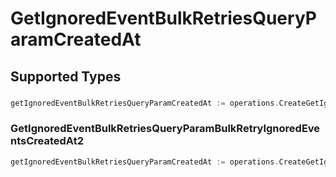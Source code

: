 # GetIgnoredEventBulkRetriesQueryParamCreatedAt


## Supported Types

### 

```go
getIgnoredEventBulkRetriesQueryParamCreatedAt := operations.CreateGetIgnoredEventBulkRetriesQueryParamCreatedAtDateTime(time.Time{/* values here */})
```

### GetIgnoredEventBulkRetriesQueryParamBulkRetryIgnoredEventsCreatedAt2

```go
getIgnoredEventBulkRetriesQueryParamCreatedAt := operations.CreateGetIgnoredEventBulkRetriesQueryParamCreatedAtGetIgnoredEventBulkRetriesQueryParamBulkRetryIgnoredEventsCreatedAt2(operations.GetIgnoredEventBulkRetriesQueryParamBulkRetryIgnoredEventsCreatedAt2{/* values here */})
```

